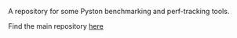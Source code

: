 A repository for some Pyston benchmarking and perf-tracking tools.

Find the main repository [here](https://github.com/dropbox/pyston)
